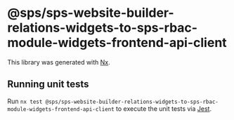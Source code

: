 # @sps/sps-website-builder-relations-widgets-to-sps-rbac-module-widgets-frontend-api-client

This library was generated with [Nx](https://nx.dev).

## Running unit tests

Run `nx test @sps/sps-website-builder-relations-widgets-to-sps-rbac-module-widgets-frontend-api-client` to execute the unit tests via [Jest](https://jestjs.io).
